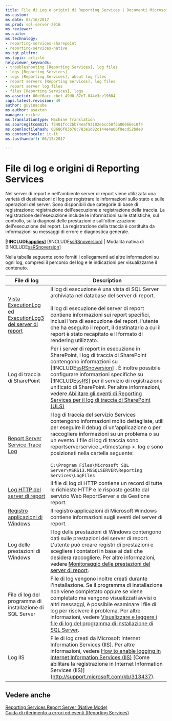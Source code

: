 ```yaml
---
title: File di Log e origini di Reporting Services | Documenti Microsoft
ms.custom: 
ms.date: 03/16/2017
ms.prod: sql-server-2016
ms.reviewer: 
ms.suite: 
ms.technology:
- reporting-services-sharepoint
- reporting-services-native
ms.tgt_pltfrm: 
ms.topic: article
helpviewer_keywords:
- troubleshooting [Reporting Services], log files
- logs [Reporting Services]
- logs [Reporting Services], about log files
- report servers [Reporting Services], log files
- report server log files
- files [Reporting Services], logs
ms.assetid: 80ef0acc-cbef-49d0-87e7-844e3ce19604
caps.latest.revision: 49
author: guyinacube
ms.author: asaxton
manager: erikre
ms.translationtype: Machine Translation
ms.sourcegitcommit: f3481fcc2bb74eaf93182e6cc58f5a06666e10f4
ms.openlocfilehash: 08686f83b78c783e1d82c144e4a06f9ecd52bde0
ms.contentlocale: it-it
ms.lasthandoff: 06/13/2017

---
```

# <a name="reporting-services-log-files-and-sources"></a>File di log e origini di Reporting Services
  Nel server di report e nell'ambiente server di report viene utilizzata una varietà di destinazioni di log per registrare le informazioni sullo stato e sulle operazioni del server. Sono disponibili due categorie di base di registrazione: registrazione dell'esecuzione e registrazione della traccia. La registrazione dell'esecuzione include le informazioni sulle statistiche, sul controllo, sulla diagnosi delle prestazioni e sull'ottimizzazione dell'esecuzione del report. La registrazione della traccia è costituita da informazioni su messaggi di errore e diagnostica generale.  
  
 **[!INCLUDE[applies](../../includes/applies-md.md)]**  [!INCLUDE[ssRSnoversion](../../includes/ssrsnoversion-md.md)] | Modalità nativa di [!INCLUDE[ssRSnoversion](../../includes/ssrsnoversion-md.md)]   
  
 Nella tabella seguente sono forniti i collegamenti ad altre informazioni su ogni log, compresi il percorso del log e le indicazioni per visualizzarne il contenuto.  
  
|File di log|Description|  
|---------|-----------------|  
|[Vista ExecutionLog ed ExecutionLog3 del server di report](../../reporting-services/report-server/report-server-executionlog-and-the-executionlog3-view.md)|Il log di esecuzione è una vista di SQL Server archiviata nel database del server di report.<br /><br /> Il log di esecuzione del server di report contiene informazioni sui report specifici, inclusi l'ora di esecuzione del report, l'utente che ha eseguito il report, il destinatario a cui il report è stato recapitato e il formato di rendering utilizzato.|  
|Log di traccia di SharePoint|Per i server di report in esecuzione in SharePoint, i log di traccia di SharePoint contengono informazioni su [!INCLUDE[ssRSnoversion](../../includes/ssrsnoversion-md.md)] . È inoltre possibile configurare informazioni specifiche su [!INCLUDE[ssRS](../../includes/ssrs-md.md)] per il servizio di registrazione unificato di SharePoint. Per altre informazioni, vedere [Abilitare gli eventi di Reporting Services per il log di traccia di SharePoint &#40;ULS&#41;](../../reporting-services/report-server/turn-on-reporting-services-events-for-the-sharepoint-trace-log-uls.md)|  
|[Report Server Service Trace Log](../../reporting-services/report-server/report-server-service-trace-log.md)|I log di traccia del servizio Services contengono informazioni molto dettagliate, utili per eseguire il debug di un'applicazione o per raccogliere informazioni su un problema o su un evento. I file di log di traccia sono reportserverservice _\<timestamp >. log e sono posizionati nella cartella seguente:<br /><br /> `C:\Program Files\Microsoft SQL Server\MSRS13.MSSQLSERVER\Reporting Services\LogFiles`|  
|[Log HTTP del server di report](../../reporting-services/report-server/report-server-http-log.md)|Il file di log di HTTP contiene un record di tutte le richieste HTTP e le risposte gestite dal servizio Web ReportServer e da Gestione report.|  
|[Registro applicazioni di Windows](../../reporting-services/report-server/windows-application-log.md)|Il registro applicazioni di Microsoft Windows contiene informazioni sugli eventi del server di report.|  
|Log delle prestazioni di Windows|I log delle prestazioni di Windows contengono dati sulle prestazioni del server di report. L'utente può creare registri di prestazioni e scegliere i contatori in base ai dati che desidera raccogliere. Per altre informazioni, vedere [Monitoraggio delle prestazioni del server di report](../../reporting-services/report-server/monitoring-report-server-performance.md).|  
|File di log del programma di installazione di SQL Server|File di log vengono inoltre creati durante l'installazione. Se il programma di installazione non viene completato oppure se viene completato ma vengono visualizzati avvisi o altri messaggi, è possibile esaminare i file di log per risolvere il problema. Per altre informazioni, vedere [Visualizzare e leggere i file di log del programma di installazione di SQL Server](../../database-engine/install-windows/view-and-read-sql-server-setup-log-files.md).|  
|Log IIS|File di log creati da Microsoft Internet Information Services (IIS). Per altre informazioni, vedere [How to enable logging in Internet Information Services (IIS)](http://support.microsoft.com/kb/313437) [Come abilitare la registrazione in Internet Information Services (IIS)] (http://support.microsoft.com/kb/313437).|  
  
## <a name="see-also"></a>Vedere anche  
 [Reporting Services Report Server &#40;Native Mode&#41;](../../reporting-services/report-server/reporting-services-report-server-native-mode.md)   
 [Guida di riferimento a errori ed eventi &#40;Reporting Services&#41;](../../reporting-services/troubleshooting/errors-and-events-reference-reporting-services.md)  
  
  

